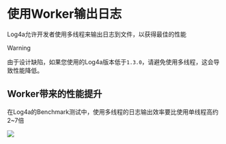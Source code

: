 # 使用Worker输出日志

Log4a允许开发者使用多线程来输出日志到文件，以获得最佳的性能

> [!WARNING]
> 由于设计缺陷，如果您使用的Log4a版本低于`1.3.0`，请避免使用多线程，这会导致性能降低。

## Worker带来的性能提升

在Log4a的Benchmark测试中，使用多线程的日志输出效率要比使用单线程高约2~7倍

![](/multiThread-logging-compare.svg)